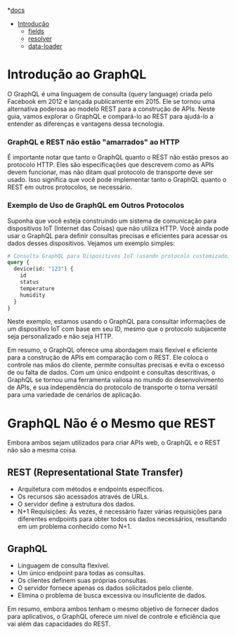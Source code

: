  
*[docs](../../README.md) 
 * [Introdução](../graphql/graphql.md)
   * [fields](../fields/fields.md)
   * [resolver](../resolver/resolver.md)
   * [data-loader](../data-loader/data-loader.md)

# Introdução ao GraphQL

O GraphQL é uma linguagem de consulta (query language) criada pelo Facebook em 2012 e lançada publicamente em 2015. Ele se tornou uma alternativa poderosa ao modelo REST para a construção de APIs. Neste guia, vamos explorar o GraphQL e compará-lo ao REST para ajudá-lo a entender as diferenças e vantagens dessa tecnologia.


### GraphQL e REST não estão "amarrados" ao HTTP

É importante notar que tanto o GraphQL quanto o REST não estão presos ao protocolo HTTP. Eles são especificações que descrevem como as APIs devem funcionar, mas não ditam qual protocolo de transporte deve ser usado. Isso significa que você pode implementar tanto o GraphQL quanto o REST em outros protocolos, se necessário.

### Exemplo de Uso de GraphQL em Outros Protocolos

Suponha que você esteja construindo um sistema de comunicação para dispositivos IoT (Internet das Coisas) que não utiliza HTTP. Você ainda pode usar o GraphQL para definir consultas precisas e eficientes para acessar os dados desses dispositivos. Vejamos um exemplo simples:

```graphql
# Consulta GraphQL para Dispositivos IoT (usando protocolo customizado)
query {
  device(id: "123") {
    id
    status
    temperature
    humidity
  }
}
```

Neste exemplo, estamos usando o GraphQL para consultar informações de um dispositivo IoT com base em seu ID, mesmo que o protocolo subjacente seja personalizado e não seja HTTP.

Em resumo, o GraphQL oferece uma abordagem mais flexível e eficiente para a construção de APIs em comparação com o REST. Ele coloca o controle nas mãos do cliente, permite consultas precisas e evita o excesso de ou falta de dados. Com um único endpoint e consultas descritivas, o GraphQL se tornou uma ferramenta valiosa no mundo do desenvolvimento de APIs, e sua independência do protocolo de transporte o torna versátil para uma variedade de cenários de aplicação.


# GraphQL Não é o Mesmo que REST

Embora ambos sejam utilizados para criar APIs web, o GraphQL e o REST não são a mesma coisa.

## REST (Representational State Transfer)

- Arquitetura com métodos e endpoints específicos.
- Os recursos são acessados através de URLs.
- O servidor define a estrutura dos dados.
- N+1 Requisições: Às vezes, é necessário fazer várias requisições para diferentes endpoints para obter todos os dados necessários, resultando em um problema conhecido como N+1.

## GraphQL

- Linguagem de consulta flexível.
- Um único endpoint para todas as consultas.
- Os clientes definem suas próprias consultas.
- O servidor fornece apenas os dados solicitados pelo cliente.
- Elimina o problema de busca excessiva ou insuficiente de dados.

Em resumo, embora ambos tenham o mesmo objetivo de fornecer dados para aplicativos, o GraphQL oferece um nível de controle e eficiência que vai além das capacidades do REST.

